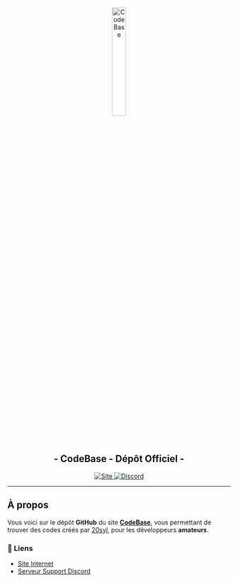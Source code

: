 <div align="center">
  <a href="https://20syldev.github.io/codebase">
    <img src="https://i.postimg.cc/nVRnznLC/codebase.png" alt="CodeBase" style="width: 25%;">
  </a>
  <br>
  <h2>- CodeBase - Dépôt Officiel -</h2>
  <a href="https://20syldev.github.io/codebase">
    <img src="https://img.shields.io/badge/Site :-v0.7.1-6479ee?labelColor=23272A" alt="Site">
  </a>
  <a href="https://discord.gg/jujvCJZ8hm">
    <img src="https://img.shields.io/discord/1056940597975449710?logo=discord&labelColor=23272A&label=Discord&color=5e60ce" alt="Discord">
  </a>
</div>

---
## À propos

Vous voici sur le dépôt **GitHub** du site **[CodeBase](https://20syldev.github.io/codebase)**, vous permettant de trouver des codes créés par [20syl](https://github.com/20syldev/), pour les développeurs **amateurs**.

### 🔗 Liens 
- [Site Internet](https://20syldev.github.io/codebase)
- [Serveur Support Discord](https://discord.gg/jujvCJZ8hm)
